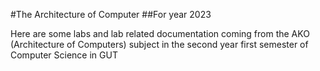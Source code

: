 #The Architecture of Computer
##For year 2023

Here are some labs and lab related documentation coming from the 
AKO (Architecture of Computers) subject in the second year first semester
of Computer Science in GUT